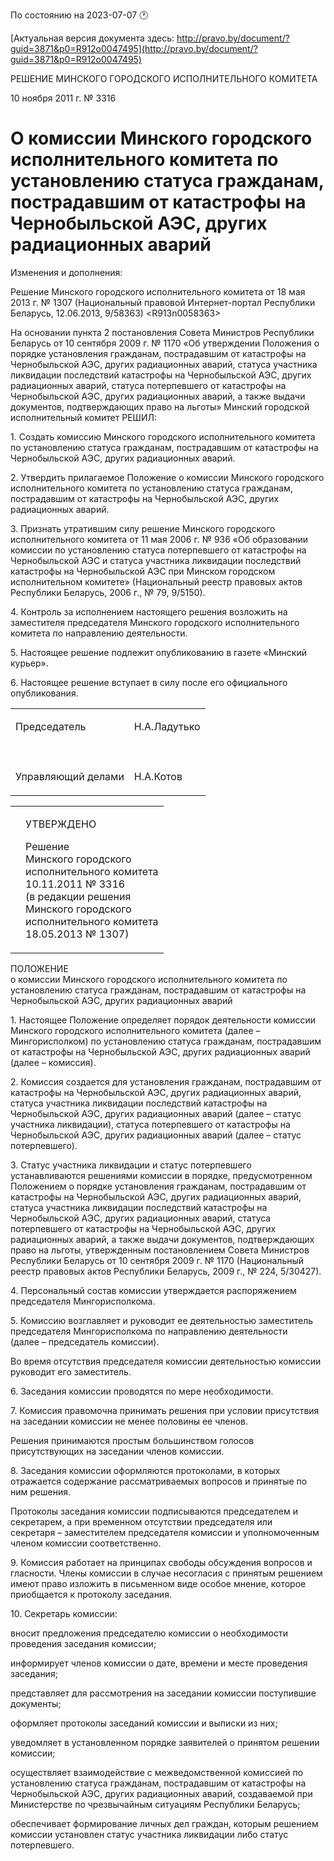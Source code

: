 По состоянию на 2023-07-07 &#x1F550;

[Актуальная версия документа здесь: http://pravo.by/document/?guid=3871&p0=R912o0047495](http://pravo.by/document/?guid=3871&p0=R912o0047495)

<p>РЕШЕНИЕ МИНСКОГО ГОРОДСКОГО ИСПОЛНИТЕЛЬНОГО КОМИТЕТА</p>
<p>10 ноября 2011 г. № 3316</p>
<h1>О комиссии Минского городского исполнительного комитета по установлению статуса гражданам, пострадавшим от катастрофы на Чернобыльской АЭС, других радиационных аварий</h1>
<p>Изменения и дополнения:</p>
<p>Решение Минского городского исполнительного комитета от 18 мая 2013 г. № 1307 (Национальный правовой Интернет-портал Республики Беларусь, 12.06.2013, 9/58363) &lt;R913n0058363&gt;</p>
<p></p>
<p>На основании пункта 2 постановления Совета Министров Республики Беларусь от 10 сентября 2009 г. № 1170 «Об утверждении Положения о порядке установления гражданам, пострадавшим от катастрофы на Чернобыльской АЭС, других радиационных аварий, статуса участника ликвидации последствий катастрофы на Чернобыльской АЭС, других радиационных аварий, статуса потерпевшего от катастрофы на Чернобыльской АЭС, других радиационных аварий, а также выдачи документов, подтверждающих право на льготы» Минский городской исполнительный комитет РЕШИЛ:</p>
<p>1. Создать комиссию Минского городского исполнительного комитета по установлению статуса гражданам, пострадавшим от катастрофы на Чернобыльской АЭС, других радиационных аварий.</p>
<p>2. Утвердить прилагаемое Положение о комиссии Минского городского исполнительного комитета по установлению статуса гражданам, пострадавшим от катастрофы на Чернобыльской АЭС, других радиационных аварий.</p>
<p>3. Признать утратившим силу решение Минского городского исполнительного комитета от 11 мая 2006 г. № 936 «Об образовании комиссии по установлению статуса потерпевшего от катастрофы на Чернобыльской АЭС и статуса участника ликвидации последствий катастрофы на Чернобыльской АЭС при Минском городском исполнительном комитете» (Национальный реестр правовых актов Республики Беларусь, 2006 г., № 79, 9/5150).</p>
<p>4. Контроль за исполнением настоящего решения возложить на заместителя председателя Минского городского исполнительного комитета по направлению деятельности.</p>
<p>5. Настоящее решение подлежит опубликованию в газете «Минский курьер».</p>
<p>6. Настоящее решение вступает в силу после его официального опубликования.</p>
<p></p>
<table>
<tr>
<td><p>Председатель</p></td>
<td><p>Н.А.Ладутько</p></td>
</tr>
<tr>
<td><p></p></td>
<td><p></p></td>
</tr>
<tr>
<td><p>Управляющий делами</p></td>
<td><p>Н.А.Котов</p></td>
</tr>
</table>
<p></p>
<p></p>
<table><tr>
<td><p></p></td>
<td>
<p>УТВЕРЖДЕНО</p>
<p>Решение<br>Минского городского<br>исполнительного комитета<br>10.11.2011 № 3316<br>(в редакции решения<br>Минского городского<br>исполнительного комитета<br>18.05.2013 № 1307)</p>
</td>
</tr></table>
<p>ПОЛОЖЕНИЕ<br>о комиссии Минского городского исполнительного комитета по установлению статуса гражданам, пострадавшим от катастрофы на Чернобыльской АЭС, других радиационных аварий</p>
<p>1. Настоящее Положение определяет порядок деятельности комиссии Минского городского исполнительного комитета (далее – Мингорисполком) по установлению статуса гражданам, пострадавшим от катастрофы на Чернобыльской АЭС, других радиационных аварий (далее – комиссия).</p>
<p>2. Комиссия создается для установления гражданам, пострадавшим от катастрофы на Чернобыльской АЭС, других радиационных аварий, статуса участника ликвидации последствий катастрофы на Чернобыльской АЭС, других радиационных аварий (далее – статус участника ликвидации), статуса потерпевшего от катастрофы на Чернобыльской АЭС, других радиационных аварий (далее – статус потерпевшего).</p>
<p>3. Статус участника ликвидации и статус потерпевшего устанавливаются решениями комиссии в порядке, предусмотренном Положением о порядке установления гражданам, пострадавшим от катастрофы на Чернобыльской АЭС, других радиационных аварий, статуса участника ликвидации последствий катастрофы на Чернобыльской АЭС, других радиационных аварий, статуса потерпевшего от катастрофы на Чернобыльской АЭС, других радиационных аварий, а также выдачи документов, подтверждающих право на льготы, утвержденным постановлением Совета Министров Республики Беларусь от 10 сентября 2009 г. № 1170 (Национальный реестр правовых актов Республики Беларусь, 2009 г., № 224, 5/30427).</p>
<p>4. Персональный состав комиссии утверждается распоряжением председателя Мингорисполкома.</p>
<p>5. Комиссию возглавляет и руководит ее деятельностью заместитель председателя Мингорисполкома по направлению деятельности (далее – председатель комиссии).</p>
<p>Во время отсутствия председателя комиссии деятельностью комиссии руководит его заместитель.</p>
<p>6. Заседания комиссии проводятся по мере необходимости.</p>
<p>7. Комиссия правомочна принимать решения при условии присутствия на заседании комиссии не менее половины ее членов.</p>
<p>Решения принимаются простым большинством голосов присутствующих на заседании членов комиссии.</p>
<p>8. Заседания комиссии оформляются протоколами, в которых отражается содержание рассматриваемых вопросов и принятые по ним решения.</p>
<p>Протоколы заседания комиссии подписываются председателем и секретарем, а при временном отсутствии председателя или секретаря – заместителем председателя комиссии и уполномоченным членом комиссии соответственно.</p>
<p>9. Комиссия работает на принципах свободы обсуждения вопросов и гласности. Члены комиссии в случае несогласия с принятым решением имеют право изложить в письменном виде особое мнение, которое приобщается к протоколу заседания.</p>
<p>10. Секретарь комиссии:</p>
<p>вносит предложения председателю комиссии о необходимости проведения заседания комиссии;</p>
<p>информирует членов комиссии о дате, времени и месте проведения заседания;</p>
<p>представляет для рассмотрения на заседании комиссии поступившие документы;</p>
<p>оформляет протоколы заседаний комиссии и выписки из них;</p>
<p>уведомляет в установленном порядке заявителей о принятом решении комиссии;</p>
<p>осуществляет взаимодействие с межведомственной комиссией по установлению статуса гражданам, пострадавшим от катастрофы на Чернобыльской АЭС, других радиационных аварий, создаваемой при Министерстве по чрезвычайным ситуациям Республики Беларусь;</p>
<p>обеспечивает формирование личных дел граждан, которым решением комиссии установлен статус участника ликвидации либо статус потерпевшего.</p>